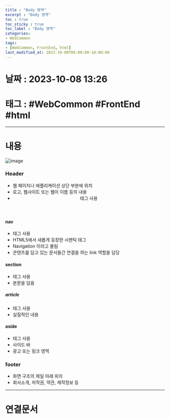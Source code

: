 ```yaml
---
title : "Body 영역"
excerpt : "Body 영역"
toc : true
toc_sticky : true
toc_label : "Body 영역"
categories:
- WebCommon
tags:
- [WebCommon, FrontEnd, html]
last_modified_at: 2023-10-08T08:00:00-10:00:00
---
```


# 날짜 : 2023-10-08 13:26

# 태그 : #WebCommon #FrontEnd #html 
---

# 내용
  
![image](../../assets/Images/Web_Body.png)

### Header
- 웹 페이지나 애플리케이션 상단 부분에 위치
- 로고, 웹사이트 또는 웹이 이름 등의 내용
- <header/> 태그 사용

#### nav
- <nav/> 태그 사용
- HTML5에서 새롭게 등장한 시맨틱 태그
- Navigation 이라고 불림
- 콘텐츠를 담고 있는 문서들간 연결을 하는 link 역할을 담당

#### section
- <section/> 태그 사용
- 본문을 담음

##### article
- <article/> 태그 사용
- 실질적인 내용

#### aside
- <aside/> 태그 사용
- 사이드 바
- 광고 또는 링크 영역

### footer
- 화면 구조의 제일 아래 위치
- 회사소개, 저작권, 약관, 제작정보 등

---

# 연결문서


